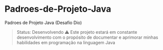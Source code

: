 # Padroes-de-Projeto-Java
Padroes de Projeto Java (Desafio Dio)
> Status: Desenvolvendo ⚠️
Este projeto estará em constante desenvolvimento com o propósito de documentar e aprimorar minhas habilidades em programação na linguagem Java

